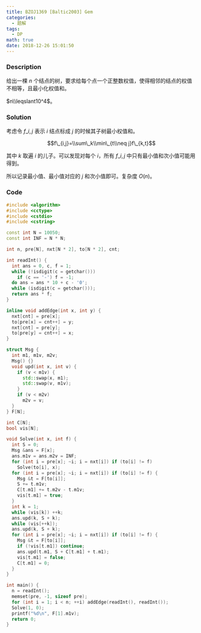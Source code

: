 ```yaml
---
title: BZOJ1369 [Baltic2003] Gem
categories:
  - 题解
tags:
  - DP
math: true
date: 2018-12-26 15:01:50
---
```


### Description

给出一棵 $n$ 个结点的树，要求给每个点一个正整数权值，使得相邻的结点的权值不相等，且最小化权值和。

$n\\leqslant10^4$。

<!--more-->

### Solution

考虑令 $f\_{i,j}$ 表示 $i$ 结点标成 $j$ 的时候其子树最小权值和。

$$f\_{i,j}=\\sum\_k\\min\_{t\\neq j}f\_{k,t}$$

其中 $k$ 取遍 $i$ 的儿子。可以发现对每个 $i$，所有 $f\_{i,j}$ 中只有最小值和次小值可能用得到。

所以记录最小值、最小值对应的 $j$ 和次小值即可。复杂度 $O(n)$。

### Code

```cpp
#include <algorithm>
#include <cctype>
#include <cstdio>
#include <cstring>

const int N = 10050;
const int INF = N * N;

int n, pre[N], nxt[N * 2], to[N * 2], cnt;

int readInt() {
  int ans = 0, c, f = 1;
  while (!isdigit(c = getchar()))
    if (c == '-') f = -1;
  do ans = ans * 10 + c - '0';
  while (isdigit(c = getchar()));
  return ans * f;
}

inline void addEdge(int x, int y) {
  nxt[cnt] = pre[x];
  to[pre[x] = cnt++] = y;
  nxt[cnt] = pre[y];
  to[pre[y] = cnt++] = x;
}

struct Msg {
  int m1, m1v, m2v;
  Msg() {}
  void upd(int x, int v) {
    if (v < m1v) {
      std::swap(x, m1);
      std::swap(v, m1v);
    }
    if (v < m2v)
      m2v = v;
  }
} F[N];

int C[N];
bool vis[N];

void Solve(int x, int f) {
  int S = 0;
  Msg &ans = F[x];
  ans.m1v = ans.m2v = INF;
  for (int i = pre[x]; ~i; i = nxt[i]) if (to[i] != f)
    Solve(to[i], x);
  for (int i = pre[x]; ~i; i = nxt[i]) if (to[i] != f) {
    Msg &t = F[to[i]];
    S += t.m1v;
    C[t.m1] += t.m2v - t.m1v;
    vis[t.m1] = true;
  }
  int k = 1;
  while (vis[k]) ++k;
  ans.upd(k, S + k);
  while (vis[++k]);
  ans.upd(k, S + k);
  for (int i = pre[x]; ~i; i = nxt[i]) if (to[i] != f) {
    Msg &t = F[to[i]];
    if (!vis[t.m1]) continue;
    ans.upd(t.m1, S + C[t.m1] + t.m1);
    vis[t.m1] = false;
    C[t.m1] = 0;
  }
}

int main() {
  n = readInt();
  memset(pre, -1, sizeof pre);
  for (int i = 1; i < n; ++i) addEdge(readInt(), readInt());
  Solve(1, 0);
  printf("%d\n", F[1].m1v);
  return 0;
}
```
